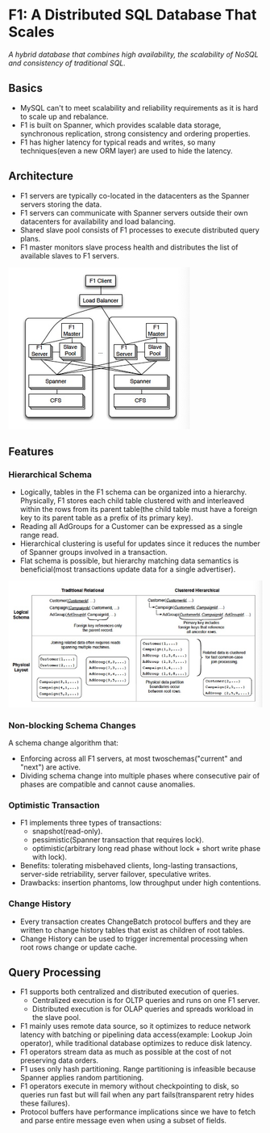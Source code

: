 # F1: A Distributed SQL Database That Scales

*A hybrid database that combines high availability, the scalability of NoSQL and consistency of traditional SQL.*

## Basics

- MySQL can't to meet scalability and reliability requirements as it is hard to scale up and rebalance.
- F1 is built on Spanner, which provides scalable data storage, synchronous replication, strong consistency and ordering properties.
- F1 has higher latency for typical reads and writes, so many techniques(even a new ORM layer) are used to hide the latency.

## Architecture

- F1 servers are typically co-located in the datacenters as the Spanner servers storing the data.
- F1 servers can communicate with Spanner servers outside their own datacenters for availability and load balancing.
- Shared slave pool consists of F1 processes to execute distributed query plans.
- F1 master monitors slave process health and distributes the list of available slaves to F1 servers.

![architecture](images/architecture.jpg)

## Features

### Hierarchical Schema

- Logically, tables in the F1 schema can be organized into a hierarchy. Physically, F1 stores each child table clustered with and interleaved within the rows from its parent table(the child table must have a foreign key to its parent table as a prefix of its primary key).
- Reading all AdGroups for a Customer can be expressed as a single range read.
- Hierarchical clustering is useful for updates since it reduces the number of Spanner groups involved in a transaction.
- Flat schema is possible, but hierarchy matching data semantics is beneficial(most transactions update data for a single advertiser).

![schema](images/schema.jpg)

### Non-blocking Schema Changes

A schema change algorithm that:

- Enforcing across all F1 servers, at most twoschemas("current" and "next") are active.
- Dividing schema change into multiple phases where consecutive pair of phases are compatible and cannot cause anomalies.

### Optimistic Transaction

- F1 implements three types of transactions:
  - snapshot(read-only).
  - pessimistic(Spanner transaction that requires lock).
  - optimistic(arbitrary long read phase without lock + short write phase with lock).
- Benefits: tolerating misbehaved clients, long-lasting transactions, server-side retriability, server failover, speculative writes.
- Drawbacks: insertion phantoms, low throughput under high contentions.

### Change History

- Every transaction creates ChangeBatch protocol buffers and they are written to change history tables that exist as children of root tables.
- Change History can be used to trigger incremental processing when root rows change or update cache.

## Query Processing

- F1 supports both centralized and distributed execution of queries.
  - Centralized execution is for OLTP queries and runs on one F1 server.
  - Distributed execution is for OLAP queries and spreads workload in the slave pool.
- F1 mainly uses remote data source, so it optimizes to reduce network latency with batching or pipelining data access(example: Lookup Join operator), while traditional database optimizes to reduce disk latency.
- F1 operators stream data as much as possible at the cost of not preserving data orders.
- F1 uses only hash partitioning. Range partitioning is infeasible because Spanner applies random partitioning.
- F1 operators execute in memory without checkpointing to disk, so queries run fast but will fail when any part fails(transparent retry hides these failures).
- Protocol buffers have performance implications since we have to fetch and parse entire message even when using a subset of fields.